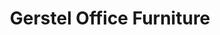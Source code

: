 ---
title: "Gerstel Office Furniture"
url: /gaithersburg/gerstel-office-furniture/
shop: furniture
---